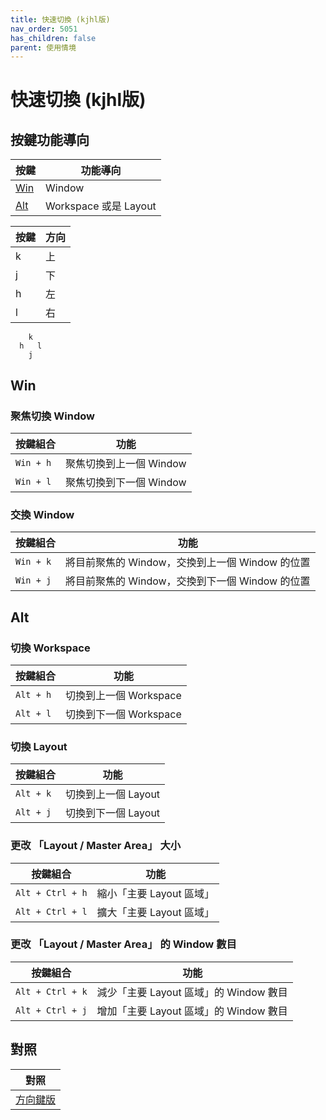 ```yaml
---
title: 快速切換 (kjhl版)
nav_order: 5051
has_children: false
parent: 使用情境
---
```



# 快速切換 (kjhl版)


## 按鍵功能導向

| 按鍵 | 功能導向 |
| --- | --- |
| [Win](#win) | Window |
| [Alt](#alt) | Workspace 或是 Layout |


| 按鍵 | 方向 |
| --- | --- |
| k | 上 |
| j | 下 |
| h | 左 |
| l | 右 |

```
    k
  h   l
    j
```

## Win

### 聚焦切換 Window

| 按鍵組合 | 功能 |
| --- | --- |
| `Win + h` | 聚焦切換到上一個 Window |
| `Win + l` | 聚焦切換到下一個 Window |

### 交換 Window

| 按鍵組合 | 功能 |
| --- | --- |
| `Win + k` | 將目前聚焦的 Window，交換到上一個 Window 的位置 |
| `Win + j` | 將目前聚焦的 Window，交換到下一個 Window 的位置 |

## Alt

### 切換 Workspace

| 按鍵組合 | 功能 |
| --- | --- |
| `Alt + h` | 切換到上一個 Workspace |
| `Alt + l` | 切換到下一個 Workspace |

### 切換 Layout

| 按鍵組合 | 功能 |
| --- | --- |
| `Alt + k` | 切換到上一個 Layout |
| `Alt + j` | 切換到下一個 Layout |



### 更改 「Layout / Master Area」 大小

| 按鍵組合 | 功能 |
| --- | --- |
| `Alt + Ctrl + h` | 縮小「主要 Layout 區域」 |
| `Alt + Ctrl + l` | 擴大「主要 Layout 區域」 |

### 更改 「Layout / Master Area」 的 Window 數目

| 按鍵組合 | 功能 |
| --- | --- |
| `Alt + Ctrl + k` | 減少「主要 Layout 區域」的 Window 數目 |
| `Alt + Ctrl + j` | 增加「主要 Layout 區域」的 Window 數目 |


## 對照

| 對照 |
| --- |
| [方向鍵版](quick-switch-by-arrow-key) |
